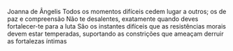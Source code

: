 Joanna de Ângelis
Todos os momentos difíceis cedem lugar a outros; os de paz e compreensão Não te desalentes, exatamente quando deves fortalecer-te para a luta São os instantes difíceis que as resistências morais devem estar temperadas, suportando as constrições que ameaçam derruir as fortalezas íntimas
